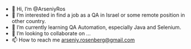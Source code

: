 - 👋 Hi, I’m @ArseniyRos
- 👀 I’m interested in find a job as a QA in Israel or some remote position in other country.
- 🌱 I’m currently learning QA Automation, especially Java and Selenium.
- 💞️ I’m looking to collaborate on ...
- 📫 How to reach me arseniy.rosenberg@gmail.com

<!---
ArseniyRos/ArseniyRos is a ✨ special ✨ repository because its `README.md` (this file) appears on your GitHub profile.
You can click the Preview link to take a look at your changes.
--->
